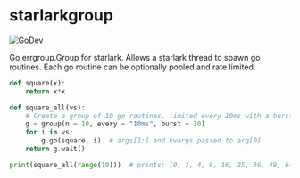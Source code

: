 # starlarkgroup

[![GoDev](https://img.shields.io/static/v1?label=godev&message=reference&color=00add8)](https://pkg.go.dev/mod/github.com/afking/starlarkgroup)

Go errgroup.Group for starlark. Allows a starlark thread to spawn go routines.
Each go routine can be optionally pooled and rate limited.

```python
def square(x):
    return x*x

def square_all(vs):
    # Create a group of 10 go routines, limited every 10ms with a burst of 10.
    g = group(n = 10, every = "10ms", burst = 10)
    for i in vs:
        g.go(square, i)  # args[1:] and kwargs passed to arg[0]
    return g.wait()

print(square_all(range(10)))  # prints: [0, 1, 4, 9, 16, 25, 36, 49, 64, 81]
```
